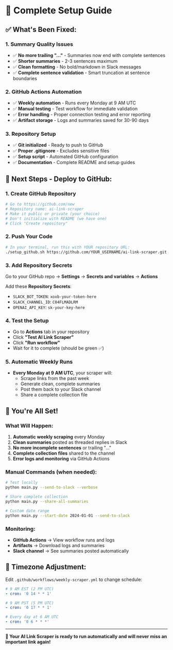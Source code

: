 # 🚀 Complete Setup Guide

## ✅ **What's Been Fixed:**

### 1. **Summary Quality Issues**
- ✅ **No more trailing "..."** - Summaries now end with complete sentences
- ✅ **Shorter summaries** - 2-3 sentences maximum
- ✅ **Clean formatting** - No bold/markdown in Slack messages
- ✅ **Complete sentence validation** - Smart truncation at sentence boundaries

### 2. **GitHub Actions Automation**
- ✅ **Weekly automation** - Runs every Monday at 9 AM UTC
- ✅ **Manual testing** - Test workflow for immediate validation
- ✅ **Error handling** - Proper connection testing and error reporting
- ✅ **Artifact storage** - Logs and summaries saved for 30-90 days

### 3. **Repository Setup**
- ✅ **Git initialized** - Ready to push to GitHub
- ✅ **Proper .gitignore** - Excludes sensitive files
- ✅ **Setup script** - Automated GitHub configuration
- ✅ **Documentation** - Complete README and setup guides

## 🎯 **Next Steps - Deploy to GitHub:**

### **1. Create GitHub Repository**
```bash
# Go to https://github.com/new
# Repository name: ai-link-scraper
# Make it public or private (your choice)
# Don't initialize with README (we have one)
# Click "Create repository"
```

### **2. Push Your Code**
```bash
# In your terminal, run this with YOUR repository URL:
./setup_github.sh https://github.com/YOUR_USERNAME/ai-link-scraper.git
```

### **3. Add Repository Secrets**
Go to your GitHub repo → **Settings** → **Secrets and variables** → **Actions**

Add these **Repository Secrets**:
- `SLACK_BOT_TOKEN`: `xoxb-your-token-here`
- `SLACK_CHANNEL_ID`: `C04FLMADLRM` 
- `OPENAI_API_KEY`: `sk-your-key-here`

### **4. Test the Setup**
- Go to **Actions** tab in your repository
- Click **"Test AI Link Scraper"**
- Click **"Run workflow"**
- Wait for it to complete (should be green ✅)

### **5. Automatic Weekly Runs**
- **Every Monday at 9 AM UTC**, your scraper will:
  - Scrape links from the past week
  - Generate clean, complete summaries
  - Post them back to your Slack channel
  - Share a complete collection file

## 🎉 **You're All Set!**

### **What Will Happen:**
1. **Automatic weekly scraping** every Monday
2. **Clean summaries** posted as threaded replies in Slack
3. **No more incomplete sentences** or trailing "..."
4. **Complete collection files** shared to the channel
5. **Error logs and monitoring** via GitHub Actions

### **Manual Commands (when needed):**
```bash
# Test locally
python main.py --send-to-slack --verbose

# Share complete collection
python main.py --share-all-summaries

# Custom date range
python main.py --start-date 2024-01-01 --send-to-slack
```

### **Monitoring:**
- **GitHub Actions** → View workflow runs and logs
- **Artifacts** → Download logs and summaries
- **Slack channel** → See summaries posted automatically

## 🔧 **Timezone Adjustment:**
Edit `.github/workflows/weekly-scraper.yml` to change schedule:

```yaml
# 9 AM EST (2 PM UTC)
- cron: '0 14 * * 1'

# 9 AM PST (5 PM UTC)
- cron: '0 17 * * 1'

# Every day at 6 AM UTC
- cron: '0 6 * * *'
```

---

**🤖 Your AI Link Scraper is ready to run automatically and will never miss an important link again!**

